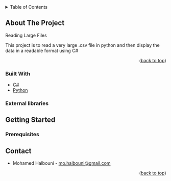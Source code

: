 <div id="top"></div>

<!-- TABLE OF CONTENTS -->
<details>
  <summary>Table of Contents</summary>
  <ol>
    <li>
      <a href="#about-the-project">About The Project</a>
      <ul>
        <li><a href="#built-with">Built With</a></li>
        <li><a href="#external-libraries">External libraries</a></li>
      </ul>
    </li>
    <li>
      <a href="#getting-started">Getting Started</a>
      <ul>
        <li><a href="#prerequisites">Prerequisites</a></li>
        <li><a href="#installation">Installation</a></li>
      </ul>
    </li>
    <li><a href="#contact">Contact</a></li>
  </ol>
</details>



<!-- ABOUT THE PROJECT -->
## About The Project

Reading Large Files

This project is to read a very large .csv file in python and then display the data in a readable format using C#

<p align="right">(<a href="#top">back to top</a>)</p>



### Built With


* [C#](https://docs.microsoft.com/en-us/dotnet/csharp/)
* [Python](https://www.python.org/)

### External libraries


## Getting Started


### Prerequisites


## Contact

- Mohamed Halbouni - mo.halbouni@gmail.com

<p align="right">(<a href="#top">back to top</a>)</p>
